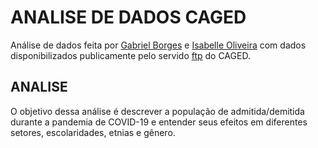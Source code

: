 # ANALISE DE DADOS CAGED

Análise de dados feita por [Gabriel Borges](https://github.com/gfborges) e [Isabelle Oliveira](https://github.com/isabellefo) com dados disponibilizados 
publicamente pelo servido [ftp](ftp://ftp.mtps.gov.br/pdet/microdados/) do CAGED.

## ANALISE
O objetivo dessa análise é descrever a população de admitida/demitida durante a pandemia de COVID-19 e entender seus efeitos em diferentes setores, escolaridades,
etnias e gênero.
